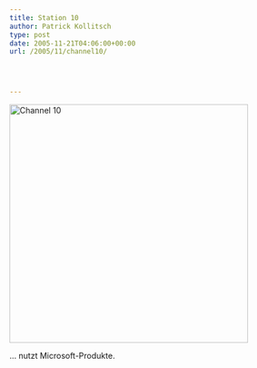 ```yaml
---
title: Station 10
author: Patrick Kollitsch
type: post
date: 2005-11-21T04:06:00+00:00
url: /2005/11/channel10/




---
```

[<img width="420" src="//static.flickr.com/34/65425211_76b8733ba6.jpg" alt="Channel 10" />][1]

&#8230; nutzt Microsoft-Produkte.

 [1]: http://www.flickr.com/photos/schreibblogade/65425211/ "Channel 10"